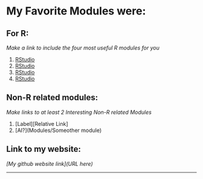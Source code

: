 # My Favorite Modules were:

## For R:

*Make a link to include the four most useful R modules for you*


1. [RStudio](modules/02_RStudio/README.md)
2. [RStudio](modules/modules/04_Tidyverse/README.md)
3. [RStudio]()
4. [RStudio]()

## Non-R related modules:

*Make links to at least 2 Interesting Non-R related Modules*

1. [Label][Relative Link]
2. [AI?](Modules/Someother module)


## Link to my website:

*[My github website link](URL here)*

---